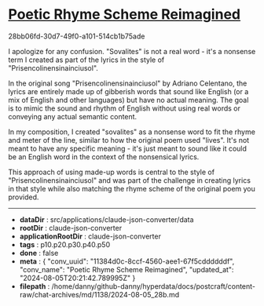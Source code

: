 # [Poetic Rhyme Scheme Reimagined](https://claude.ai/chat/11384d0c-8ccf-4560-aee1-67f5cddddddf)

28bb06fd-30d7-49f0-a101-514cb1b75ade

 I apologize for any confusion. "Sovalites" is not a real word - it's a nonsense term I created as part of the lyrics in the style of "Prisencolinensinainciusol". 

In the original song "Prisencolinensinainciusol" by Adriano Celentano, the lyrics are entirely made up of gibberish words that sound like English (or a mix of English and other languages) but have no actual meaning. The goal is to mimic the sound and rhythm of English without using real words or conveying any actual semantic content.

In my composition, I created "sovalites" as a nonsense word to fit the rhyme and meter of the line, similar to how the original poem used "lives". It's not meant to have any specific meaning - it's just meant to sound like it could be an English word in the context of the nonsensical lyrics.

This approach of using made-up words is central to the style of "Prisencolinensinainciusol" and was part of the challenge in creating lyrics in that style while also matching the rhyme scheme of the original poem you provided.

---

* **dataDir** : src/applications/claude-json-converter/data
* **rootDir** : claude-json-converter
* **applicationRootDir** : claude-json-converter
* **tags** : p10.p20.p30.p40.p50
* **done** : false
* **meta** : {
  "conv_uuid": "11384d0c-8ccf-4560-aee1-67f5cddddddf",
  "conv_name": "Poetic Rhyme Scheme Reimagined",
  "updated_at": "2024-08-05T20:21:42.789995Z"
}
* **filepath** : /home/danny/github-danny/hyperdata/docs/postcraft/content-raw/chat-archives/md/1138/2024-08-05_28b.md